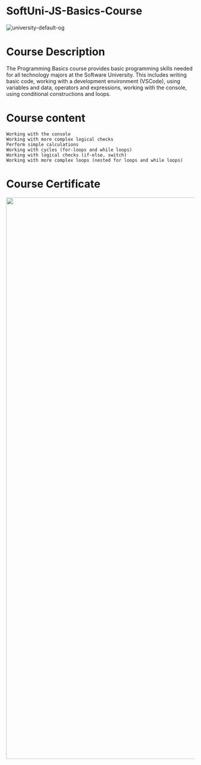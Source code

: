 # SoftUni-JS-Basics-Course
![university-default-og](https://user-images.githubusercontent.com/105119768/167285408-bd8e3f88-de8c-4361-962a-be2e8967bd0c.png)

# Course Description

The Programming Basics course provides basic programming skills needed for all technology majors at the Software University. 
This includes writing basic code, working with a development environment (VSCode), using variables and data, operators and expressions,
working with the console, using conditional constructions and loops.

# Course content

    Working with the console
    Working with more complex logical checks
    Perform simple calculations
    Working with cycles (for-loops and while loops)
    Working with logical checks (if-else, switch)
    Working with more complex loops (nested for loops and while loops)

# Course Certificate
<img width='600px' height='1500px' src='https://user-images.githubusercontent.com/105119768/167285468-cf92893f-9ca6-4d9b-9b6c-1c4a5c6783a8.jpeg'>
